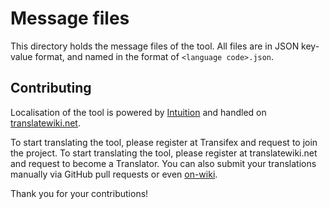 # Message files
This directory holds the message files of the tool. All files are in JSON key-value format, and named in the format of `<language code>.json`.

## Contributing
Localisation of the tool is powered by [Intuition](https://github.com/Krinkle/intuition) and handled on [translatewiki.net](https://translatewiki.net/wiki/Special:Translate?group=int-refill).

To start translating the tool, please register at Transifex and request to join the project. To start translating the tool, please register at translatewiki.net and request to become a Translator. You can also submit your translations manually via GitHub pull requests or even [on-wiki](https://en.wikipedia.org/wiki/User_talk:Zhaofeng_Li/reFill).

Thank you for your contributions!
